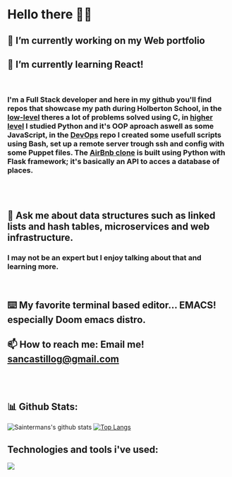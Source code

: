 # Hello there 🧙‍♂️
## <p>🔭 I’m currently working on my Web portfolio</p>

## 🌱 I’m currently learning React!

<br>

### I'm a Full Stack developer and here in my github you'll find repos that showcase my path during Holberton School, in the [low-level](https://github.com/Sainterman/holbertonschool-low_level_programming) theres a lot of problems solved using C, in [higher level](https://github.com/Sainterman/holbertonschool-higher_level_programming) I studied Python and it's OOP aproach aswell as some JavaScript, in the [DevOps](https://github.com/Sainterman/holberton-system_engineering-devops) repo I created some usefull scripts using Bash, set up a remote server trough ssh and config with some Puppet files. The [AirBnb clone](https://github.com/Sainterman/AirBnB_clone_v3) is built using Python with Flask framework; it's basically an API to acces a database of places.

<br>
<br>

## 💬 Ask me about data structures such as linked lists and hash tables, microservices and web infrastructure. 
### I may not be an expert but I enjoy talking about that and learning more.

<br>

## ⌨️ My favorite terminal based editor... EMACS! especially Doom emacs distro.

## 📫 How to reach me: Email me! sancastillog@gmail.com

<br>
<br>

## 📊 Github Stats:

![Saintermans's github stats](https://github-readme-stats.vercel.app/api?username=Sainterman)   [![Top Langs](https://github-readme-stats.vercel.app/api/top-langs/?username=Sainterman)](https://github.com/Sainterman/github-readme-stats)

## Technologies and tools i've used:

![](https://img.shields.io/badge/OS-<WORD_ON_RIGHT>-informational?style=flat&logo=<LOGO_NAME>&logoColor=white&color=2bbc8a)